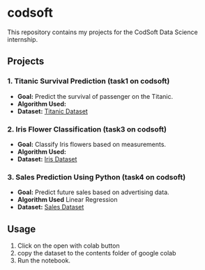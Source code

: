 # codsoft
This repository contains my projects for the CodSoft Data Science internship.


## Projects

### 1. Titanic Survival Prediction (task1 on codsoft)
- **Goal:** Predict the survival of passenger on the Titanic.
- **Algorithm Used:** 
- **Dataset:** [Titanic Dataset](https://www.kaggle.com/datasets/yasserh/titanic-dataset)

### 2. Iris Flower Classification (task3 on codsoft)
- **Goal:** Classify Iris flowers based on measurements.
- **Algorithm Used:** 
- **Dataset:** [Iris Dataset](https://www.kaggle.com/datasets/arshid/iris-flower-dataset)

### 3. Sales Prediction Using Python (task4 on codsoft)
- **Goal:** Predict future sales based on advertising data.
- **Algorithm Used** Linear Regression
- **Dataset:** [Sales Dataset](https://www.kaggle.com/code/ashydv/sales-prediction-simple-linear-regression/input)

## Usage
1. Click on the open with colab button
2. copy the dataset to the contents folder of google colab
3. Run the notebook.








